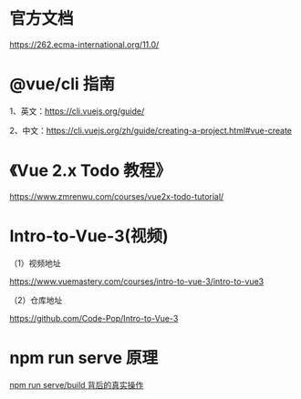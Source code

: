 

# 官方文档

https://262.ecma-international.org/11.0/

# @vue/cli 指南

1、英文：https://cli.vuejs.org/guide/

2、中文：https://cli.vuejs.org/zh/guide/creating-a-project.html#vue-create

# 《Vue 2.x Todo 教程》

https://www.zmrenwu.com/courses/vue2x-todo-tutorial/

# Intro-to-Vue-3(视频)

（1）视频地址

https://www.vuemastery.com/courses/intro-to-vue-3/intro-to-vue3

（2）仓库地址

https://github.com/Code-Pop/Intro-to-Vue-3

# npm run serve 原理

[npm run serve/build 背后的真实操作](https://www.cnblogs.com/dengxiaoning/p/12431108.html)



# 